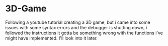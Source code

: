 # 3D-Game
Following a youtube tutorial creating a 3D game, but i came into some issues with some syntax errors and the debugger is shutting down, i followed the instructions it gotta be something wrong with the functions i've might have implemented. I'll look into it later.
